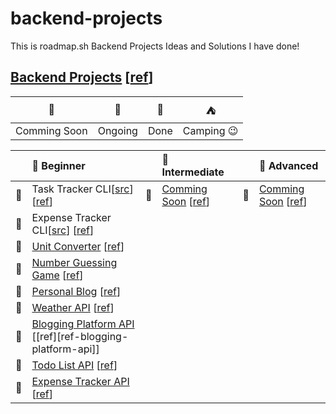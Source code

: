 # backend-projects

This is roadmap.sh Backend Projects Ideas and Solutions I have done!

## [Backend Projects][Backend Projects] [[ref][ref-backend]]

|      🚩      |   🎪    |  🎉  |       ⛺       |
| :----------: | :-----: | :--: | :------------: |
| Comming Soon | Ongoing | Done | Camping :wink: |

|     | 🌱 Beginner                                                                       |     | 🍃 Intermediate                                       |     | 🍁 Advanced                                           |
| :-: | :-------------------------------------------------------------------------------- | :-: | :---------------------------------------------------- | :-: | :---------------------------------------------------- |
| 🎉  | Task Tracker CLI[[src][Task Tracker CLI]] [[ref][ref-task-tracker-cli]]           | 🚩  | [Comming Soon][Backend Projects] [[ref][ref-backend]] | 🚩  | [Comming Soon][Backend Projects] [[ref][ref-backend]] |
| 🎉  | Expense Tracker CLI[[src][Expense Tracker CLI]] [[ref][ref-expense-tracker-cli]]  |     |                                                       |     |
| 🎉  | [Unit Converter][Unit Converter] [[ref][ref-unit-converter]]                      |     |                                                       |     |
| 🚩  | [Number Guessing Game][Number Guessing Game] [[ref][ref-number-guessing-game]]    |     |                                                       |     |
| 🚩  | [Personal Blog][Personal Blog] [[ref][ref-personal-blog]]                         |     |                                                       |     |
| 🚩  | [Weather API][Weather API] [[ref][ref-weather-api-wrapper-service]]               |     |                                                       |     |
| 🚩  | [Blogging Platform API][Blogging Platform API] [[ref][ref-blogging-platform-api]] |     |                                                       |     |
| 🚩  | [Todo List API][Todo List API] [[ref][ref-todo-list-api]]                         |     |                                                       |     |
| 🚩  | [Expense Tracker API][Expense Tracker API] [[ref][ref-expense-tracker-api]]       |     |                                                       |     |

[Backend Projects]: https://github.com/Pine1611/backend-projects
[ref-backend]: https://roadmap.sh/backend/projects
[Task Tracker CLI]: https://github.com/Pine1611/backend-projects/tree/main/01-task-tracker-cli
[ref-task-tracker-cli]: https://roadmap.sh/projects/task-tracker
[Expense Tracker CLI]: https://github.com/Pine1611/backend-projects/tree/main/02-expense-tracker-cli
[ref-expense-tracker-cli]: https://roadmap.sh/projects/expense-tracker
[Unit Converter]: https://github.com/Pine1611/backend-projects/tree/main/03-unit-converter
[ref-unit-converter]: https://roadmap.sh/projects/unit-converter
[Number Guessing Game]: https://github.com/Pine1611/backend-projects
[ref-number-guessing-game]: https://roadmap.sh/projects/number-guessing-game
[Personal Blog]: https://github.com/Pine1611/backend-projects
[ref-personal-blog]: https://roadmap.sh/projects/personal-blog
[Weather API]: https://github.com/Pine1611/backend-projects
[ref-weather-api-wrapper-service]: https://roadmap.sh/projects/weather-api-wrapper-service
[Blogging Platform API]: https://github.com/Pine1611/backend-projects
[ref-weather-api-wrapper-service]: https://roadmap.sh/projects/blogging-platform-api
[Todo List API]: https://github.com/Pine1611/backend-projects
[ref-todo-list-api]: https://roadmap.sh/projects/todo-list-api
[Expense Tracker API]: https://github.com/Pine1611/backend-projects
[ref-expense-tracker-api]: https://roadmap.sh/projects/expense-tracker-api
